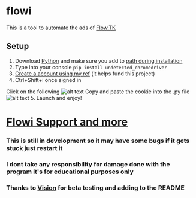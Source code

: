 # flowi

This is a tool to automate the ads of [Flow.TK](https://flow.tk)


## Setup
1. Download [Python](https://www.python.org/) and make sure you add to [path during installation](https://external-content.duckduckgo.com/iu/?u=https%3A%2F%2Fwww.techbaz.org%2FCourse%2Fimgall%2Fpython%2Finstallation%2F2_add_path.png&f=1&nofb=1&ipt=ed2c903c6288df8cc09ad503cffbd49e98757eb35a3774597a12c56327027db9&ipo=images)
2. Type into your console `pip install undetected_chromedriver`
3. [Create a account using my ref](https://flownew.vercel.app/signup?ref=DarkAirNight) (it helps fund this project)
4. Ctrl+Shift+i once signed in

Click on the following
![alt text](https://i.imgur.com/uQtiVNo.gif)
Copy and paste the cookie into the .py file
![alt text](https://i.imgur.com/T7slvtg.gif)
5. Launch and enjoy!
# [Flowi Support and more](https://discord.gg/5Csg8bEP7K)
### This is still in development so it may have some bugs if it gets stuck just restart it

### I dont take any responsibility for damage done with the program it's for educational purposes only

### Thanks to [Vision](https://www.youtube.com/channel/UCfxt_5pa3uWfO2RQYbfBlNw) for beta testing and adding to the README
